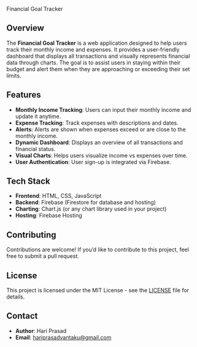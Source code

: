  Financial Goal Tracker

## Overview

The **Financial Goal Tracker** is a web application designed to help users track their monthly income and expenses. It provides a user-friendly dashboard that displays all transactions and visually represents 
financial data through charts. The goal is to assist users in staying within their budget and alert them when they are approaching or exceeding their set limits.

## Features

- **Monthly Income Tracking**: Users can input their monthly income and update it anytime.
- **Expense Tracking**: Track expenses with descriptions and dates.
- **Alerts**: Alerts are shown when expenses exceed or are close to the monthly income.
- **Dynamic Dashboard**: Displays an overview of all transactions and financial status.
- **Visual Charts**: Helps users visualize income vs expenses over time.
- **User Authentication**: User sign-up is integrated via Firebase.

## Tech Stack

- **Frontend**: HTML, CSS, JavaScript
- **Backend**: Firebase (Firestore for database and hosting)
- **Charting**: Chart.js (or any chart library used in your project)
- **Hosting**: Firebase Hosting

## Contributing

Contributions are welcome! If you’d like to contribute to this project, feel free to submit a pull request.

## License

This project is licensed under the MIT License - see the [LICENSE](LICENSE) file for details.

## Contact

- **Author**: Hari Prasad
- **Email**: hariprasadvantaku@gmail.com
